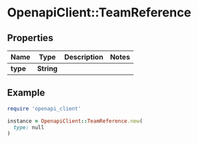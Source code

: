 # OpenapiClient::TeamReference

## Properties

| Name | Type | Description | Notes |
| ---- | ---- | ----------- | ----- |
| **type** | **String** |  |  |

## Example

```ruby
require 'openapi_client'

instance = OpenapiClient::TeamReference.new(
  type: null
)
```

